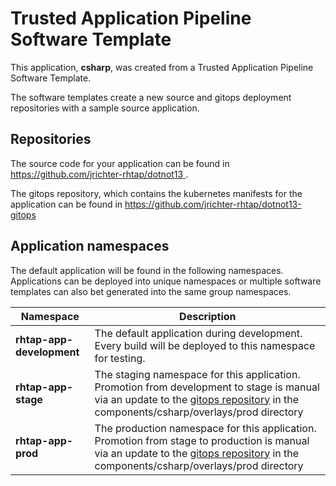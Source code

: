 # Trusted Application Pipeline Software Template

This application, **csharp**, was created from a Trusted Application Pipeline Software Template.

The software templates create a new source and gitops deployment repositories with a sample source application. 

## Repositories

The source code for your application can be found in [https://github.com/jrichter-rhtap/dotnot13 ](https://github.com/jrichter-rhtap/dotnot13 ).
 
The gitops repository, which contains the kubernetes manifests for the application can be found in 
[https://github.com/jrichter-rhtap/dotnot13-gitops ](https://github.com/jrichter-rhtap/dotnot13-gitops ) 

## Application namespaces 

The default application will be found in the following namespaces. Applications can be deployed into unique namespaces or multiple software templates can also bet generated into the same group namespaces.  

|  Namespace   |  Description   |  
| -------- | -------- |   
| **rhtap-app-development** | The default application during development. Every build will be deployed to this namespace for testing. | 
| **rhtap-app-stage** | The staging namespace for this application. Promotion from development to stage is manual via an update to the [gitops repository](https://github.com/jrichter-rhtap/dotnot13-gitops ) in the components/csharp/overlays/prod directory |  
| **rhtap-app-prod** | The production namespace for this application. Promotion from stage to production is manual via an update to the [gitops repository](https://github.com/jrichter-rhtap/dotnot13-gitops ) in the components/csharp/overlays/prod directory | 